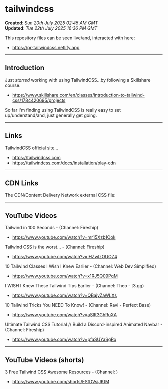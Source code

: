 # tailwindcss

**Created**: *Sun 20th July 2025 02:45 AM GMT*  
**Updated**: *Tue 22th July 2025 16:36 PM GMT*  

This repository files can be seen live/and, interacted with here:  
- https://pr-tailwindcss.netlify.app  

-----

## Introduction

Just *started* working with using TailwindCSS...by following a Skillshare course.  

- https://www.skillshare.com/en/classes/introduction-to-tailwind-css/1784420695/projects  

So far I'm finding using TailwindCSS is really easy to set up/understand/and, just generally get going.  

-----

## Links

TailwindCSS official site...    
- https://tailwindcss.com  
- https://tailwindcss.com/docs/installation/play-cdn

-----

## CDN Links

The CDN/Content Delivery Network external CSS file:  

> <script src="https://cdn.jsdelivr.net/npm/@tailwindcss/browser@4"></script>   

-----

## YouTube Videos

Tailwind in 100 Seconds - (Channel: Fireship)  
- https://www.youtube.com/watch?v=mr15Xzb1Ook

Tailwind CSS is the worst… - (Channel: Fireship)  
- https://www.youtube.com/watch?v=lHZwlzOUOZ4

10 Tailwind Classes I Wish I Knew Earlier - (Channel: Web Dev Simplified)   
- https://www.youtube.com/watch?v=x1RJ5Q09PqM

I WISH I Knew These Tailwind Tips Earlier - (Channel: Theo - t3․gg)  
- https://www.youtube.com/watch?v=QBajvZaWLXs  

10 Tailwind Tricks You NEED To Know! - (Channel: Ravi - Perfect Base)   
- https://www.youtube.com/watch?v=aSlK3GhRuXA    

Ultimate Tailwind CSS Tutorial // Build a Discord-inspired Animated Navbar - (Channel: Fireship)  
- https://www.youtube.com/watch?v=pfaSUYaSgRo  
  
-----

## YouTube Videos (shorts)  

3 Free Tailwind CSS Awesome Resources - (Channel: )  
- https://www.youtube.com/shorts/ESfDVsjJKtM  



